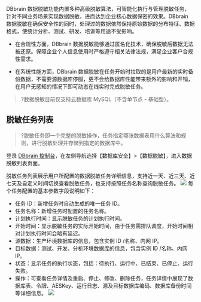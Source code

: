 DBbrain 数据脱敏功能内置多种高级脱敏算法，可智能化执行与管理脱敏任务，针对不同业务场景实现数据脱敏，进而达到企业核心数据保密的效果。DBbrain 数据脱敏在确保安全性的同时，处理过的数据依然保持原始数据的分布特征、数据格式，使统计分析、测试、研发、培训等用途不受影响。
 - 在合规性方面，DBbrain 数据脱敏能够通过匿名化技术，确保脱敏后数据无法被还原。保障企业个人信息使用时严格遵守相关法律法规，满足企业客户合规性需求。
 
 - 在系统性能方面，DBbrain 数据脱敏在任务开始时拉取的是用户最新的实时备份数据，不需要源数据库停服，更不会给数据库性能带来额外的影响和开销，在用户无感知的情况下即可动态在线实时完成脱敏任务。

>?数据脱敏目前仅支持云数据库 MySQL（不含单节点 - 基础型）。


## 脱敏任务列表
>?脱敏任务即一个完整的脱敏操作，任务指定哪张数据表用什么算法和规则，进行脱敏处理并存储到指定的数据库中。
>
登录 [DBbrain 控制台](https://console.cloud.tencent.com/dbbrain/desensitization)，在左侧导航选择【数据库安全】>【数据脱敏】，进入数据脱敏列表页面。

脱敏任务列表展示用户所配置的数据脱敏任务详细信息，支持近一天、近三天、近七天及自定义时间切换查看脱敏任务，也支持按照任务名称查询脱敏任务。
![](https://main.qcloudimg.com/raw/6bcff0461e3da190d435b65288e3d583.png)
每个任务配置的基本参数字段说明如下：
- 任务 ID：新增任务时自动生成的唯一任务 ID。
- 任务名称：新增任务时配置的任务名称。
- 计划执行时间：显示脱敏任务的计划执行时间。
- 开始时间：显示脱敏任务的实际开始时间，由于任务需排队调度，开始时间相对计划执行时间会略有延迟。
- 源数据：生产环境数据库的信息，包含实例 ID /名称、内网 IP。
- 目标数据：测试、开发、分析环境数据库的信息，包含实例 ID /名称、内网 IP。
- 状态：显示任务的执行状态，包括：待执行、运行中、已结束、已停止、运行失败。
- 操作：可查看任务详情及重启、停止、修改、删除任务，任务详情中展现了数据库表、令牌、AESKey、运行日志、源及目标数据库编码、数据库备份时间等详细信息。
![](https://main.qcloudimg.com/raw/abba62267be954d9fa5a7607e3f86be6.png)

